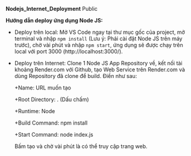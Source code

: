 **Nodejs_Internet_Deployment**
Public

**Hướng dẫn deploy ứng dụng Node JS:**
- Deploy trên local: Mở VS Code ngay tại thư mục gốc của project, mở terminal và nhập `npm install` (Lưu ý: Phải cài đặt Node JS trên máy trước), chờ vài phút và nhập `npm start`, ứng dụng sẽ được chạy trên local với port 3000 (http://localhost:3000/).

  
- Deploy trên Internet: Clone 1 Node JS App Repository về, kết nối tài khoảng Render.com với Github, tạo Web Service trên Render.com và dùng Repository đã clone để build. Điền như sau:
  
  +Name: URL muốn tạo
  
  +Root Directory: . (Dấu chấm)
  
  +Runtime: Node
  
  +Build Command: npm install
  
  +Start Command: node index.js
  
  Bấm tạo và chờ vài phút là có thể truy cập trang web.
